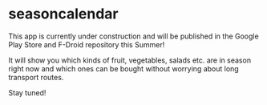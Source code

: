 # seasoncalendar

This app is currently under construction and will be published in the Google Play Store and F-Droid repository this Summer!

It will show you which kinds of fruit, vegetables, salads etc. are in season right now and which ones can be bought without worrying about long transport routes.

Stay tuned!
